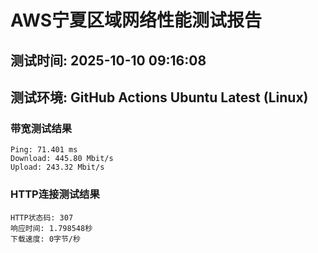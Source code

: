 # AWS宁夏区域网络性能测试报告
## 测试时间: 2025-10-10 09:16:08
## 测试环境: GitHub Actions Ubuntu Latest (Linux)

### 带宽测试结果
```
Ping: 71.401 ms
Download: 445.80 Mbit/s
Upload: 243.32 Mbit/s
```

### HTTP连接测试结果
```
HTTP状态码: 307
响应时间: 1.798548秒
下载速度: 0字节/秒
```

